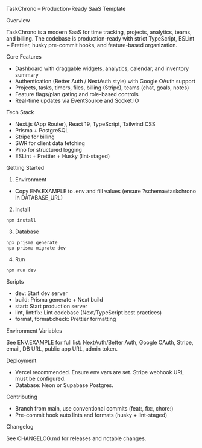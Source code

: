 TaskChrono – Production-Ready SaaS Template

Overview

TaskChrono is a modern SaaS for time tracking, projects, analytics, teams, and billing. The codebase is production-ready with strict TypeScript, ESLint + Prettier, husky pre-commit hooks, and feature-based organization.

Core Features

- Dashboard with draggable widgets, analytics, calendar, and inventory summary
- Authentication (Better Auth / NextAuth style) with Google OAuth support
- Projects, tasks, timers, files, billing (Stripe), teams (chat, goals, notes)
- Feature flags/plan gating and role-based controls
- Real-time updates via EventSource and Socket.IO

Tech Stack

- Next.js (App Router), React 19, TypeScript, Tailwind CSS
- Prisma + PostgreSQL
- Stripe for billing
- SWR for client data fetching
- Pino for structured logging
- ESLint + Prettier + Husky (lint-staged)

Getting Started

1. Environment

- Copy ENV.EXAMPLE to .env and fill values (ensure ?schema=taskchrono in DATABASE_URL)

2. Install

```
npm install
```

3. Database

```
npx prisma generate
npx prisma migrate dev
```

4. Run

```
npm run dev
```

Scripts

- dev: Start dev server
- build: Prisma generate + Next build
- start: Start production server
- lint, lint:fix: Lint codebase (Next/TypeScript best practices)
- format, format:check: Prettier formatting

Environment Variables

See ENV.EXAMPLE for full list: NextAuth/Better Auth, Google OAuth, Stripe, email, DB URL, public app URL, admin token.

Deployment

- Vercel recommended. Ensure env vars are set. Stripe webhook URL must be configured.
- Database: Neon or Supabase Postgres.

Contributing

- Branch from main, use conventional commits (feat:, fix:, chore:)
- Pre-commit hook auto lints and formats (husky + lint-staged)

Changelog

See CHANGELOG.md for releases and notable changes.

